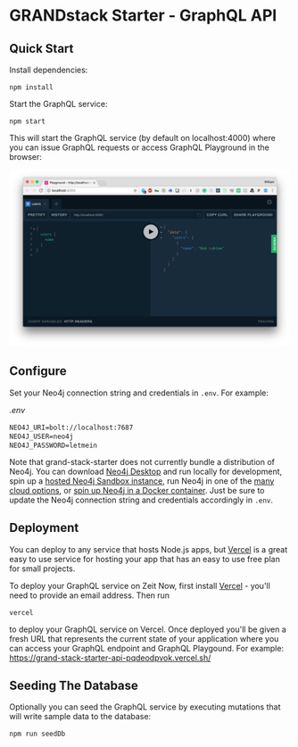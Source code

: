 # GRANDstack Starter - GraphQL API

## Quick Start

Install dependencies:

```
npm install
```

Start the GraphQL service:

```
npm start
```

This will start the GraphQL service (by default on localhost:4000) where you can issue GraphQL requests or access GraphQL Playground in the browser:

![GraphQL Playground](img/graphql-playground.png)

## Configure

Set your Neo4j connection string and credentials in `.env`. For example:

_.env_

```
NEO4J_URI=bolt://localhost:7687
NEO4J_USER=neo4j
NEO4J_PASSWORD=letmein
```

Note that grand-stack-starter does not currently bundle a distribution of Neo4j. You can download [Neo4j Desktop](https://neo4j.com/download/) and run locally for development, spin up a [hosted Neo4j Sandbox instance](https://neo4j.com/download/), run Neo4j in one of the [many cloud options](https://neo4j.com/developer/guide-cloud-deployment/), or [spin up Neo4j in a Docker container](https://neo4j.com/developer/docker/). Just be sure to update the Neo4j connection string and credentials accordingly in `.env`.

## Deployment

You can deploy to any service that hosts Node.js apps, but [Vercel](https://vercel.com/home) is a great easy to use service for hosting your app that has an easy to use free plan for small projects.

To deploy your GraphQL service on Zeit Now, first install [Vercel](https://vercel.com/download) - you'll need to provide an email address. Then run

```
vercel
```

to deploy your GraphQL service on Vercel. Once deployed you'll be given a fresh URL that represents the current state of your application where you can access your GraphQL endpoint and GraphQL Playgound. For example: https://grand-stack-starter-api-pqdeodpvok.vercel.sh/

## Seeding The Database

Optionally you can seed the GraphQL service by executing mutations that will write sample data to the database:

```
npm run seedDb
```
